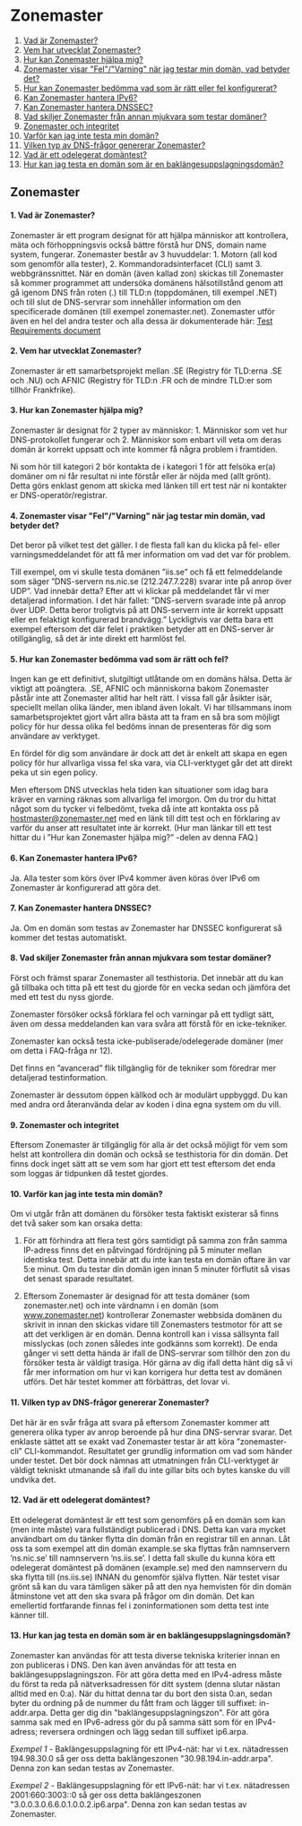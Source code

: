 Zonemaster
==========

1. [Vad är Zonemaster?](#q1)
2. [Vem har utvecklat Zonemaster?](#q2)
3. [Hur kan Zonemaster hjälpa mig?](#q3)
4. [Zonemaster visar "Fel"/"Varning" när jag testar min domän, vad betyder det?](#q4)
5. [Hur kan Zonemaster bedömma vad som är rätt eller fel konfigurerat?](#q5)
6. [Kan Zonemaster hantera IPv6?](#q6)
7. [Kan Zonemaster hantera DNSSEC?](#q7)
8. [Vad skiljer Zonemaster från annan mjukvara som testar domäner?](#q8)
9. [Zonemaster och integritet](#q9)
10. [Varför kan jag inte testa min domän?](#q10)
11. [Vilken typ av DNS-frågor genererar Zonemaster?](#q11)
12. [Vad är ett odelegerat domäntest?](#undelegated)
13. [ Hur kan jag testa en domän som är en baklängesuppslagningsdomän?](#q13)

Zonemaster
----------

#### 1. Vad är Zonemaster? <a name="q1"></a>

Zonemaster är ett program designat för att hjälpa människor att kontrollera, mäta och förhoppningsvis också bättre förstå hur DNS, domain name system, fungerar. Zonemaster består av 3 huvuddelar: 1. Motorn (all kod som genomför alla tester), 2. Kommandoradsinterfacet (CLI) samt 3. webbgränssnittet. När en domän (även kallad zon) skickas till Zonemaster så kommer programmet att undersöka domänens hälsotillstånd genom att gå igenom DNS från roten (.) till TLD:n (toppdomänen, till exempel .NET) och till slut de DNS-servrar som innehåller information om den specificerade domänen (till exempel zonemaster.net). Zonemaster utför även en hel del andra tester och alla dessa är dokumenterade här: [Test Requirements document](https://github.com/dotse/zonemaster/blob/master/docs/requirements/TestRequirements.md)

#### 2. Vem har utvecklat Zonemaster? <a name="q2"></a>

Zonemaster är ett samarbetsprojekt mellan .SE (Registry för TLD:erna .SE och .NU) och AFNIC
(Registry för TLD:n .FR och de mindre TLD:er som tillhör Frankfrike).

#### 3. Hur kan Zonemaster hjälpa mig? <a name="q3"></a>

Zonemaster är designat för 2 typer av människor: 1. Människor som vet hur DNS-protokollet fungerar och 2. Människor som enbart vill veta om deras domän är korrekt uppsatt och inte kommer få några problem i framtiden.

Ni som hör till kategori 2 bör kontakta de i kategori 1 för att felsöka er(a) domäner om ni får resultat ni inte förstår eller är nöjda med (allt grönt). Detta görs enklast genom att skicka med länken till ert test när ni kontakter er DNS-operatör/registrar.

#### 4. Zonemaster visar "Fel"/"Varning" när jag testar min domän, vad betyder det? <a name="q4"></a>

Det beror på vilket test det gäller. I de flesta fall kan du klicka på fel- eller varningsmeddelandet för att få mer information om vad det var för problem.

Till exempel, om vi skulle testa domänen ”iis.se” och få ett felmeddelande som säger ”DNS-servern ns.nic.se (212.247.7.228) svarar inte på anrop över UDP”. Vad innebär detta? Efter att vi klickar på meddelandet får vi mer detaljerad information. I det här fallet: ”DNS-servern svarade inte på anrop över UDP. Detta beror troligtvis på att DNS-servern inte är korrekt uppsatt eller en felaktigt konfigurerad brandvägg.” Lyckligtvis var detta bara ett exempel eftersom det där felet i praktiken betyder att en DNS-server är otillgänglig, så det är inte direkt ett harmlöst fel.

#### 5. Hur kan Zonemaster bedömma vad som är rätt och fel? <a name="q5"></a>

Ingen kan ge ett definitivt, slutgiltigt utlåtande om en domäns hälsa. Detta är 
viktigt att poängtera. .SE, AFNIC och människorna bakom Zonemaster påstår inte 
att Zonemaster alltid har helt rätt. I vissa fall går åsikter isär, speciellt 
mellan olika länder, men ibland även lokalt. Vi har tillsammans inom samarbetsprojektet
gjort vårt allra bästa att ta fram en så bra som möjligt policy för hur dessa
olika fel bedöms innan de presenteras för dig som användare av verktyget.

En fördel för dig som användare är dock att det är enkelt att skapa en egen policy för hur
allvarliga vissa fel ska vara, via CLI-verktyget går det att direkt peka ut sin egen policy.

Men eftersom DNS utvecklas hela tiden kan situationer som idag bara kräver en 
varning räknas som allvarliga fel imorgon. Om du tror du hittat något som du tycker
vi felbedömt, tveka då inte att kontakta oss på hostmaster@zonemaster.net med en 
länk till ditt test och en förklaring av varför du anser att resultatet inte är
korrekt. (Hur man länkar till ett test hittar du i ”Hur kan Zonemaster hjälpa mig?”
-delen av denna FAQ.)

#### 6. Kan Zonemaster hantera IPv6? <a name="q6"></a>

Ja. Alla tester som körs över IPv4 kommer även köras över IPv6 om Zonemaster är konfigurerad att göra det.

#### 7. Kan Zonemaster hantera DNSSEC? <a name="q7"></a>

Ja. Om en domän som testas av Zonemaster har DNSSEC konfigurerat så kommer det testas automatiskt.

#### 8. Vad skiljer Zonemaster från annan mjukvara som testar domäner? <a name="q8"></a>

Först och främst sparar Zonemaster all testhistoria. Det innebär att du kan gå tillbaka och titta på ett test du gjorde för en vecka sedan och jämföra det med ett test du nyss gjorde.

Zonemaster försöker också förklara fel och varningar på ett tydligt sätt, även om dessa meddelanden kan vara svåra att förstå för en icke-tekniker. 

Zonemaster kan också testa icke-publiserade/odelegerade domäner (mer om detta i FAQ-fråga nr 12).

Det finns en ”avancerad” flik tillgänglig för de tekniker som föredrar mer detaljerad testinformation.

Zonemaster är dessutom öppen källkod och är modulärt uppbyggd. Du kan med andra ord återanvända delar av koden i dina egna system om du vill.

#### 9. Zonemaster och integritet <a name="q9"></a>

Eftersom Zonemaster är tillgänglig för alla är det också möjligt för vem som helst att kontrollera din domän och också se testhistoria för din domän. Det finns dock inget sätt att se vem som har gjort ett test eftersom det enda som loggas är tidpunken då testet gjordes.

#### 10. Varför kan jag inte testa min domän? <a name="q10"></a>

Om vi utgår från att domänen du försöker testa faktiskt existerar så finns det två saker som kan orsaka detta:

1. För att förhindra att flera test görs samtidigt på samma zon från samma IP-adress finns det en påtvingad fördröjning på 5 minuter mellan identiska test. Detta innebär att du inte kan testa en domän oftare än var 5:e minut. Om du testar din domän igen innan 5 minuter förflutit så visas det senast sparade resultatet.

2. Eftersom Zonemaster är designad för att testa domäner (som zonemaster.net) och inte värdnamn i en domän (som www.zonemaster.net) kontrollerar Zonemaster webbsida domänen du skrivit in innan den skickas vidare till Zonemasters testmotor för att se att det verkligen är en domän. Denna kontroll kan i vissa sällsynta fall misslyckas (och zonen således inte godkänns som korrekt). De enda gånger vi sett detta hända är ifall de DNS-servrar som tillhör den zon du försöker testa är väldigt trasiga. Hör gärna av dig ifall detta hänt dig så vi får mer information om hur vi kan korrigera hur detta test av domänen utförs. Det här testet kommer att förbättras, det lovar vi.

#### 11. Vilken typ av DNS-frågor genererar Zonemaster? <a name="q11"></a>

Det här är en svår fråga att svara på eftersom Zonemaster kommer att generera olika typer av anrop beroende på hur dina DNS-servrar svarar. Det enklaste sättet att se exakt vad Zonemaster testar är att köra ”zonemaster-cli” CLI-kommandot. Resultatet ger grundlig information om vad som händer under testet. Det bör dock nämnas att utmatningen från CLI-verktyget är väldigt tekniskt utmanande så ifall du inte gillar bits och bytes kanske du vill undvika det.

#### 12. Vad är ett odelegerat domäntest? <a name="undelegated"></a>

Ett odelegerat domäntest är ett test som genomförs på en domän som kan (men inte måste) vara fullständigt publicerad i DNS. Detta kan vara mycket användbart om du tänker flytta din domän från en registrar till en annan. Låt oss ta som exempel att din domän example.se ska flyttas från namnservern ’ns.nic.se’ till namnservern ’ns.iis.se’. I detta fall skulle du kunna köra ett odelegerat domäntest på domänen (example.se) med den namnservern du ska flytta till (ns.iis.se) INNAN du genomför själva flytten. När testet visar grönt så kan du vara tämligen säker på att den nya hemvisten för din domän åtminstone vet att den ska svara på frågor om din domän. Det kan emellertid fortfarande finnas fel i zoninformationen som detta test inte känner till.

#### 13. Hur kan jag testa en domän som är en baklängesuppslagningsdomän? <a name="q13"></a>

Zonemaster kan användas för att testa diverse tekniska kriterier innan en zon publiceras i DNS.
Den kan även användas för att testa en baklängesuppslagningszon. För att göra detta med en IPv4-adress
måste du först ta reda på nätverksadressen för ditt system (denna slutar nästan alltid med en 0:a).
När du hittat denna tar du bort den sista 0:an, sedan byter du ordning på de nummer du fått fram och
lägger till suffixet: in-addr.arpa. Detta ger dig din "baklängesuppslagningszon".
För att göra samma sak med en IPv6-adress gör du på samma sätt som för en IPv4-adress; reversera ordningen
och lägg sedan till suffixet ip6.arpa.

*Exempel 1* - Baklängesuppslagning för ett IPv4-nät: har vi t.ex. nätadressen 194.98.30.0 så
ger oss detta baklängeszonen "30.98.194.in-addr.arpa". Denna zon kan sedan testas av Zonemaster.

*Exempel 2* - Baklängesuppslagning för ett IPv6-nät: har vi t.ex. nätadressen 2001:660:3003::0 så
ger oss detta baklängeszonen "3.0.0.3.0.6.6.0.1.0.0.2.ip6.arpa". Denna zon kan sedan testas av Zonemaster.
